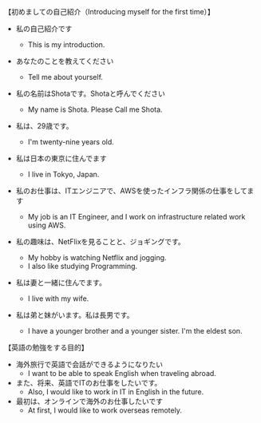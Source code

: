 <!-- 英語で翻訳して -->
【初めましての自己紹介（Introducing myself for the first time）】
- 私の自己紹介です
  - This is my introduction.
- あなたのことを教えてください
  - Tell me about yourself.

- 私の名前はShotaです。Shotaと呼んでください
  - My name is Shota. Please Call me Shota.
- 私は、29歳です。 
  - I'm twenty-nine years old.
- 私は日本の東京に住んでます
  - I live in Tokyo, Japan.
- 私のお仕事は、ITエンジニアで、AWSを使ったインフラ関係の仕事をしてます
  - My job is an IT Engineer, and I work on infrastructure related work using AWS.
- 私の趣味は、NetFlixを見ることと、ジョギングです。
  - My hobby is watching Netflix and jogging.
  - I also like studying Programming.
- 私は妻と一緒に住んでます。
  - I live with my wife.
- 私は弟と妹がいます。私は長男です。
  - I have a younger brother and a younger sister. I'm the eldest son.

【英語の勉強をする目的】
- 海外旅行で英語で会話ができるようになりたい
  - I want to be able to speak English when traveling abroad.
- また、将来、英語でITのお仕事をしたいです。
  - Also, I would like to work in IT in English in the future.
- 最初は、オンラインで海外のお仕事したいです
  - At first, I would like to work overseas remotely.
